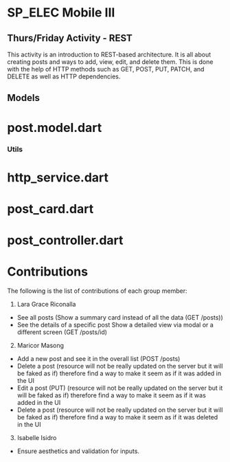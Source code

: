 # SP_ELEC Mobile III
## Thurs/Friday Activity - REST

This activity is an introduction to REST-based architecture. It is all about creating posts and ways to add, view, edit, and delete them. This is done with the help of HTTP methods such as GET, POST, PUT, PATCH, and DELETE as well as HTTP dependencies.

## Models

# post.model.dart

### Utils

# http_service.dart
# post_card.dart
# post_controller.dart

# Contributions
The following is the list of contributions of each group member:
1. Lara Grace Riconalla 
- See all posts (Show a summary card instead  of all the data (GET /posts))
- See the details of a specific post
Show a detailed view via modal or a different screen (GET /posts/id)

2. Maricor Masong
- Add a new post and see it in the overall list (POST /posts) 
- Delete a post (resource will not be really updated on the server but it will be faked as if) therefore find a way to make it seem as if it was added in the UI
- Edit a post (PUT) (resource will not be really updated on the server but it will be faked as if) therefore find a way to make it seem as if it was added in the UI
- Delete a post (resource will not be really updated on the server but it will be faked as if) therefore find a way to make it seem as if it was deleted in the UI

3. Isabelle Isidro
- Ensure aesthetics and validation for inputs.
